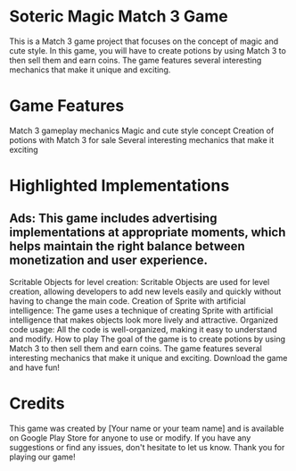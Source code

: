 # Soteric Magic Match 3 Game

This is a Match 3 game project that focuses on the concept of magic and cute style. In this game, you will have to create potions by using Match 3 to then sell them and earn coins. The game features several interesting mechanics that make it unique and exciting.

# Game Features
Match 3 gameplay mechanics
Magic and cute style concept
Creation of potions with Match 3 for sale
Several interesting mechanics that make it exciting

# Highlighted Implementations
## Ads: This game includes advertising implementations at appropriate moments, which helps maintain the right balance between monetization and user experience.
Scritable Objects for level creation: Scritable Objects are used for level creation, allowing developers to add new levels easily and quickly without having to change the main code.
Creation of Sprite with artificial intelligence: The game uses a technique of creating Sprite with artificial intelligence that makes objects look more lively and attractive.
Organized code usage: All the code is well-organized, making it easy to understand and modify.
How to play
The goal of the game is to create potions by using Match 3 to then sell them and earn coins. The game features several interesting mechanics that make it unique and exciting. Download the game and have fun!

# Credits
This game was created by [Your name or your team name] and is available on Google Play Store for anyone to use or modify. If you have any suggestions or find any issues, don't hesitate to let us know. Thank you for playing our game!
